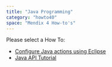 ```yaml
---
title: "Java Programming"
category: "howto40"
space: "Mendix 4 How-to's"
---
```

Please select a How To:

*   [Configure Java actions using Eclipse](Configure+Java+actions+using+Eclipse)
*   [Java API Tutorial](Java+API+Tutorial)
